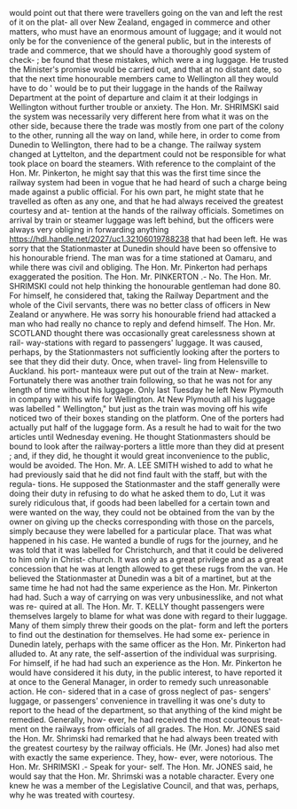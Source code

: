 would point out that there were travellers going on the van and left the rest of it on the plat- all over New Zealand, engaged in commerce and other matters, who must have an enormous amount of luggage; and it would not only be for the convenience of the general public, but in the interests of trade and commerce, that we should have a thoroughly good system of check- ; be found that these mistakes, which were a ing luggage. He trusted the Minister's promise would be carried out, and that at no distant date, so that the next time honourable members came to Wellington all they would have to do ' would be to put their luggage in the hands of the Railway Department at the point of departure and claim it at their lodgings in Wellington without further trouble or anxiety. The Hon. Mr. SHRIMSKI said the system was necessarily very different here from what it was on the other side, because there the trade was mostly from one part of the colony to the other, running all the way on land, while here, in order to come from Dunedin to Wellington, there had to be a change. The railway system changed at Lyttelton, and the department could not be responsible for what took place on board the steamers. With reference to the complaint of the Hon. Mr. Pinkerton, he might say that this was the first time since the railway system had been in vogue that he had heard of such a charge being made against a public official. For his own part, he might state that he travelled as often as any one, and that he had always received the greatest courtesy and at- tention at the hands of the railway officials. Sometimes on arrival by train or steamer luggage was left behind, but the officers were always very obliging in forwarding anything https://hdl.handle.net/2027/uc1.32106019788238 that had been left. He was sorry that the Stationmaster at Dunedin should have been so offensive to his honourable friend. The man was for a time stationed at Oamaru, and while there was civil and obliging. The Hon. Mr. Pinkerton had perhaps exaggerated the position. The Hon. Mr. PINKERTON .- No. The Hon. Mr. SHRIMSKI could not help thinking the honourable gentleman had done 80. For himself, he considered that, taking the Railway Department and the whole of the Civil servants, there was no better class of officers in New Zealand or anywhere. He was sorry his honourable friend had attacked a man who had really no chance to reply and defend himself. The Hon. Mr. SCOTLAND thought there was occasionally great carelessness shown at rail- way-stations with regard to passengers' luggage. It was caused, perhaps, by the Stationmasters not sufficiently looking after the porters to see that they did their duty. Once, when travel- ling from Helensville to Auckland. his port- manteaux were put out of the train at New- market. Fortunately there was another train following, so that he was not for any length of time without his luggage. Only last Tuesday he left New Plymouth in company with his wife for Wellington. At New Plymouth all his luggage was labelled " Wellington," but just as the train was moving off his wife noticed two of their boxes standing on the platform. One of the porters had actually put half of the luggage form. As a result he had to wait for the two articles until Wednesday evening. He thought Stationmasters should be bound to look after the railway-porters a little more than they did at present ; and, if they did, he thought it would great inconvenience to the public, would be avoided. The Hon. Mr. A. LEE SMITH wished to add to what he had previously said that he did not find fault with the staff, but with the regula- tions. He supposed the Stationmaster and the staff generally were doing their duty in refusing to do what he asked them to do, Lut it was surely ridiculous that, if goods had been labelled for a certain town and were wanted on the way, they could not be obtained from the van by the owner on giving up the checks corresponding with those on the parcels, simply because they were labelled for a particular place. That was what happened in his case. He wanted a bundle of rugs for the journey, and he was told that it was labelled for Christchurch, and that it could be delivered to him only in Christ- church. It was only as a great privilege and as a great concession that he was at length allowed to get these rugs from the van. He believed the Stationmaster at Dunedin was a bit of a martinet, but at the same time he had not had the same experience as the Hon. Mr. Pinkerton had had. Such a way of carrying on was very unbusinesslike, and not what was re- quired at all. The Hon. Mr. T. KELLY thought passengers were themselves largely to blame for what was done with regard to their luggage. Many of them simply threw their goods on the plat- form and left the porters to find out the destination for themselves. He had some ex- perience in Dunedin lately, perhaps with the same officer as the Hon. Mr. Pinkerton had alluded to. At any rate, the self-assertion of the individual was surprising. For himself, if he had had such an experience as the Hon. Mr. Pinkerton he would have considered it his duty, in the public interest, to have reported it at once to the General Manager, in order to remedy such unreasonable action. He con- sidered that in a case of gross neglect of pas- sengers' luggage, or passengers' convenience in travelling it was one's duty to report to the head of the department, so that anything of the kind might be remedied. Generally, how- ever, he had received the most courteous treat- ment on the railways from officials of all grades. The Hon. Mr. JONES said the Hon. Mr. Shrimski had remarked that he had always been treated with the greatest courtesy by the railway officials. He (Mr. Jones) had also met with exactly the same experience. They, how- ever, were notorious. The Hon. Mr. SHRIMSKI .- Speak for your- self. The Hon. Mr. JONES said, he would say that the Hon. Mr. Shrimski was a notable character. Every one knew he was a member of the Legislative Council, and that was, perhaps, why he was treated with courtesy. 